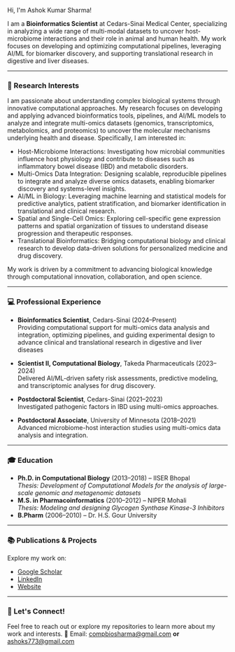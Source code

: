 Hi, I'm Ashok Kumar Sharma!  

I am a **Bioinformatics Scientist** at Cedars-Sinai Medical Center, specializing in analyzing a wide range of multi-modal datasets to uncover host-microbiome interactions and their role in animal and human health. My work focuses on developing and optimizing computational pipelines, leveraging AI/ML for biomarker discovery, and supporting translational research in digestive and liver diseases.

---
### 🔬 Research Interests  
I am passionate about understanding complex biological systems through innovative computational approaches. My research focuses on developing and applying advanced bioinformatics tools, pipelines, and AI/ML models to analyze and integrate multi-omics datasets (genomics, transcriptomics, metabolomics, and proteomics) to uncover the molecular mechanisms underlying health and disease. Specifically, I am interested in:
- Host-Microbiome Interactions: Investigating how microbial communities influence host physiology and contribute to diseases such as inflammatory bowel disease (IBD) and metabolic disorders.
- Multi-Omics Data Integration: Designing scalable, reproducible pipelines to integrate and analyze diverse omics datasets, enabling biomarker discovery and systems-level insights.
- AI/ML in Biology: Leveraging machine learning and statistical models for predictive analytics, patient stratification, and biomarker identification in translational and clinical research.
- Spatial and Single-Cell Omics: Exploring cell-specific gene expression patterns and spatial organization of tissues to understand disease progression and therapeutic responses.
- Translational Bioinformatics: Bridging computational biology and clinical research to develop data-driven solutions for personalized medicine and drug discovery.

My work is driven by a commitment to advancing biological knowledge through computational innovation, collaboration, and open science.

---

### 💻 Professional Experience  
- **Bioinformatics Scientist**, Cedars-Sinai (2024–Present)  
  Providing computational support for multi-omics data analysis and integration, optimizing pipelines, and guiding experimental design to advance clinical and translational research in digestive and liver diseases
  
- **Scientist II, Computational Biology**, Takeda Pharmaceuticals (2023–2024)  
  Delivered AI/ML-driven safety risk assessments, predictive modeling, and transcriptomic analyses for drug discovery.  

- **Postdoctoral Scientist**, Cedars-Sinai (2021–2023)  
  Investigated pathogenic factors in IBD using multi-omics approaches.  

- **Postdoctoral Associate**, University of Minnesota (2018–2021)  
  Advanced microbiome-host interaction studies using multi-omics data analysis and integration.  


---

### 🎓 Education  
- **Ph.D. in Computational Biology** (2013–2018) – IISER Bhopal  
  *Thesis: Development of Computational Models for the analysis of large-scale genomic and metagenomic datasets*  
- **M.S. in Pharmacoinformatics** (2010–2012) – NIPER Mohali  
  *Thesis: Modeling and designing Glycogen Synthase Kinase-3 Inhibitors*  
- **B.Pharm** (2006–2010) – Dr. H.S. Gour University  

---

### 📚 Publications & Projects  
Explore my work on:  
- [Google Scholar](https://scholar.google.com/citations?user=zm75iYMAAAAJ&hl=en)  
- [LinkedIn](https://www.linkedin.com/in/sharma-ak)  
- [Website](https://ashoks773.github.io/)

---

### 🌱 Let's Connect!  
Feel free to reach out or explore my repositories to learn more about my work and interests. 🚀
Email: compbiosharma@gmail.com **or** ashoks773@gmail.com


